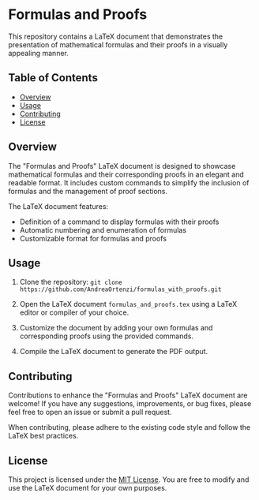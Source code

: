 # Formulas and Proofs

This repository contains a LaTeX document that demonstrates the presentation of mathematical formulas and their proofs in a visually appealing manner.

## Table of Contents

- [Overview](#overview)
- [Usage](#usage)
- [Contributing](#contributing)
- [License](#license)

## Overview

The "Formulas and Proofs" LaTeX document is designed to showcase mathematical formulas and their corresponding proofs in an elegant and readable format. It includes custom commands to simplify the inclusion of formulas and the management of proof sections.

The LaTeX document features:
- Definition of a command to display formulas with their proofs
- Automatic numbering and enumeration of formulas
- Customizable format for formulas and proofs

## Usage

1. Clone the repository: `git clone https://github.com/AndreaOrtenzi/formulas_with_proofs.git`

2. Open the LaTeX document `formulas_and_proofs.tex` using a LaTeX editor or compiler of your choice.

3. Customize the document by adding your own formulas and corresponding proofs using the provided commands.

4. Compile the LaTeX document to generate the PDF output.

## Contributing

Contributions to enhance the "Formulas and Proofs" LaTeX document are welcome! If you have any suggestions, improvements, or bug fixes, please feel free to open an issue or submit a pull request.

When contributing, please adhere to the existing code style and follow the LaTeX best practices.

## License

This project is licensed under the [MIT License](LICENSE). You are free to modify and use the LaTeX document for your own purposes.


